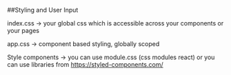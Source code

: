 ##Styling and User Input

index.css -> your global css which is accessible across your components or your pages

app.css -> component based styling, globally scoped

Style components -> you can use module.css (css modules react) or you can use libraries from https://styled-components.com/

